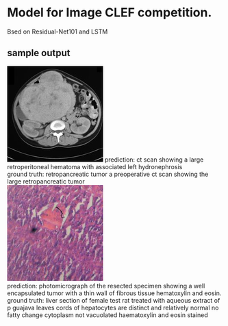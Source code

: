 # Model for Image CLEF competition.
Bsed on Residual-Net101 and LSTM
## sample output
![](/brain.jpg)
prediction: ct scan showing a large retroperitoneal hematoma with associated left hydronephrosis  
ground truth: retropancreatic tumor a preoperative ct scan showing the large retropancreatic tumor  
![](/blood.jpg)  
prediction: photomicrograph of the resected specimen showing a well encapsulated tumor with a thin wall of fibrous tissue hematoxylin and eosin.  
ground truth: liver section of female test rat treated with aqueous extract of p guajava leaves cords of hepatocytes are distinct and relatively normal no fatty change cytoplasm not vacuolated haematoxylin and eosin stained  
